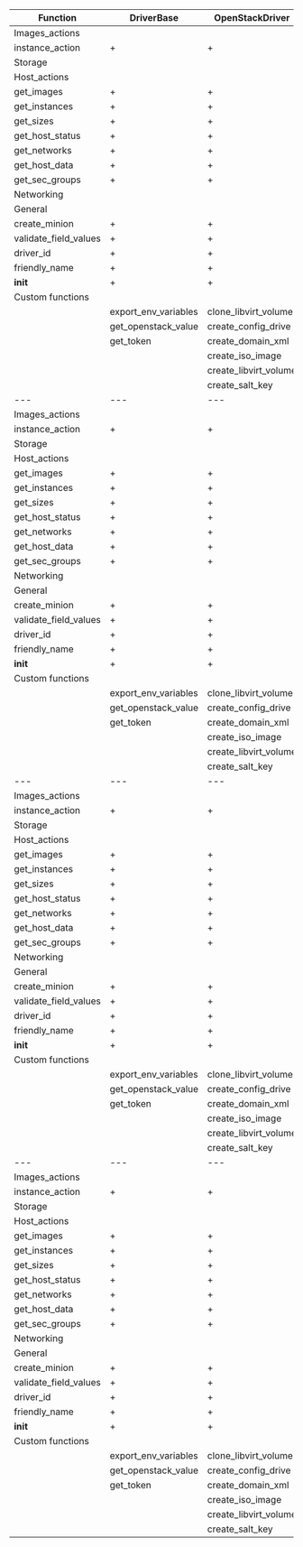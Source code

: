 Function|DriverBase|OpenStackDriver|LibVirtDriver|GenericDriver|CenturyLinkDriver
---|---|---|---|---|---
Images_actions|
instance_action|+|+|+|-|-
Storage|
Host_actions|
get_images|+|+|+|-|+
get_instances|+|+|+|-|+
get_sizes|+|+|+|-|+
get_host_status|+|+|+|-|+
get_networks|+|+|+|-|+
get_host_data|+|+|+|-|+
get_sec_groups|+|+|+|-|+
Networking|
General|
create_minion|+|+|+|-|-
validate_field_values|+|+|+|-|+
driver_id|+|+|+|+|+
friendly_name|+|+|+|-|+
__init__|+|+|+|-|+
Custom functions|
||export_env_variables|clone_libvirt_volume||get_token
||get_openstack_value|create_config_drive||get_url_value
||get_token|create_domain_xml||
|||create_iso_image||
|||create_libvirt_volume||
|||create_salt_key||Function|DriverBase|OpenStackDriver|LibVirtDriver|GenericDriver|CenturyLinkDriver
---|---|---|---|---|---
Images_actions|
instance_action|+|+|+|-|-
Storage|
Host_actions|
get_images|+|+|+|-|+
get_instances|+|+|+|-|+
get_sizes|+|+|+|-|+
get_host_status|+|+|+|-|+
get_networks|+|+|+|-|+
get_host_data|+|+|+|-|+
get_sec_groups|+|+|+|-|+
Networking|
General|
create_minion|+|+|+|-|-
validate_field_values|+|+|+|-|+
driver_id|+|+|+|+|+
friendly_name|+|+|+|-|+
__init__|+|+|+|-|+
Custom functions|
||export_env_variables|clone_libvirt_volume||get_datacenter
||get_openstack_value|create_config_drive||get_token
||get_token|create_domain_xml||get_url_value
|||create_iso_image||
|||create_libvirt_volume||
|||create_salt_key||Function|DriverBase|OpenStackDriver|LibVirtDriver|GenericDriver|CenturyLinkDriver
---|---|---|---|---|---
Images_actions|
instance_action|+|+|+|-|-
Storage|
Host_actions|
get_images|+|+|+|-|+
get_instances|+|+|+|-|+
get_sizes|+|+|+|-|+
get_host_status|+|+|+|-|+
get_networks|+|+|+|-|+
get_host_data|+|+|+|-|+
get_sec_groups|+|+|+|-|+
Networking|
General|
create_minion|+|+|+|-|-
validate_field_values|+|+|+|-|+
driver_id|+|+|+|+|+
friendly_name|+|+|+|-|+
__init__|+|+|+|-|+
Custom functions|
||export_env_variables|clone_libvirt_volume||get_datacenter
||get_openstack_value|create_config_drive||get_token
||get_token|create_domain_xml||get_url_value
|||create_iso_image||
|||create_libvirt_volume||
|||create_salt_key||Function|DriverBase|OpenStackDriver|LibVirtDriver|GenericDriver|CenturyLinkDriver
---|---|---|---|---|---
Images_actions|
instance_action|+|+|+|-|-
Storage|
Host_actions|
get_images|+|+|+|-|+
get_instances|+|+|+|-|+
get_sizes|+|+|+|-|+
get_host_status|+|+|+|-|+
get_networks|+|+|+|-|+
get_host_data|+|+|+|-|+
get_sec_groups|+|+|+|-|+
Networking|
General|
create_minion|+|+|+|-|-
validate_field_values|+|+|+|-|+
driver_id|+|+|+|+|+
friendly_name|+|+|+|-|+
__init__|+|+|+|-|+
Custom functions|
||export_env_variables|clone_libvirt_volume||get_datacenter
||get_openstack_value|create_config_drive||get_token
||get_token|create_domain_xml||get_url_value
|||create_iso_image||
|||create_libvirt_volume||
|||create_salt_key||